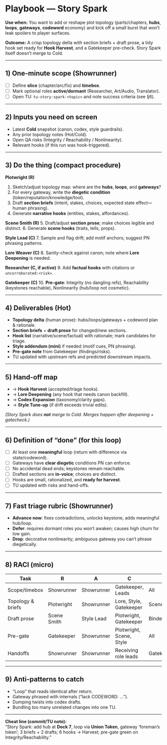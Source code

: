# Playbook — Story Spark

**Use when:** You want to add or reshape plot topology (parts/chapters, **hubs**, **loops**, **gateways**, **codeword** economy) and kick off a small burst that won’t leak spoilers to player surfaces.

**Outcome:** A crisp topology delta with section briefs + draft prose, a tidy hook set ready for **Hook Harvest**, and a Gatekeeper pre-check. Story Spark itself doesn’t merge to Cold.

---

## 1) One-minute scope (Showrunner)

- [ ] Define **slice** (chapter/arc/fix) and **timebox**.
- [ ] Mark optional roles **active/dormant** (Researcher, Art/Audio, Translator).
- [ ] Open TU: `tu-story-spark-<topic>` and note success criteria (see §6).

---

## 2) Inputs you need on screen

- Latest **Cold** snapshot (canon, codex, style guardrails).
- Any prior topology notes (Hot/Cold).
- Open QA risks (Integrity / Reachability / Nonlinearity).
- Relevant hooks (if this run was hook-triggered).

---

## 3) Do the thing (compact procedure)

**Plotwright (R)**

1. Sketch/adjust topology map: where are the **hubs**, **loops**, and **gateways**?
2. For every gateway, write the **diegetic condition** (token/reputation/knowledge/tool).
3. Draft **section briefs** (intent, stakes, choices, expected state effect—human phrasing).
4. Generate **narrative hooks** (entities, stakes, affordances).

**Scene Smith (R)** 5. Draft/adjust **section prose**; make choices legible and distinct. 6. Generate **scene hooks** (traits, tells, props).

**Style Lead (C)** 7. Sample and flag drift; add motif anchors; suggest PN phrasing patterns.

**Lore Weaver (C)** 8. Sanity-check against canon; note where **Lore Deepening** is needed.

**Researcher (C, if active)** 9. Add **factual hooks** with citations or `uncorroborated:<risk>`.

**Gatekeeper (C)** 10. **Pre-gate**: Integrity (no dangling refs), Reachability (keystones reachable), Nonlinearity (hub/loop not cosmetic).

---

## 4) Deliverables (Hot)

- **Topology delta** (human prose): hubs/loops/gateways + codeword plan & rationale.
- **Section briefs** + **draft prose** for changed/new sections.
- **Hook list** (narrative/scene/factual) with rationale; mark candidates for triage.
- **Style addendum (mini)** if needed (motif cues, PN phrasing).
- **Pre-gate note** from Gatekeeper (findings/risks).
- TU updated with upstream refs and predicted downstream impacts.

---

## 5) Hand-off map

- → **Hook Harvest** (accepted/triage hooks).
- → **Lore Deepening** (any hook that needs canon backfill).
- → **Codex Expansion** (taxonomy/clarity gaps).
- → **Style Tune-up** (if drift exceeds trivial edits).

_(Story Spark does **not** merge to Cold. Merges happen after deepening + gatecheck.)_

---

## 6) Definition of “done” (for this loop)

- [ ] At least one **meaningful** loop (return with difference via state/codeword).
- [ ] Gateways have **clear diegetic** conditions PN can enforce.
- [ ] No accidental dead ends; keystones remain reachable.
- [ ] Drafted sections are **in-voice**; choices are distinct.
- [ ] Hooks are small, rationalized, and **ready for harvest**.
- [ ] TU updated with risks and hand-offs.

---

## 7) Fast triage rubric (Showrunner)

- **Advance now**: fixes contradictions, unlocks keystone, adds meaningful hub/loop.
- **Defer**: requires dormant roles you won’t awaken; causes high churn for low gain.
- **Drop**: decorative nonlinearity; ambiguous gateway you can’t phrase diegetically.

---

## 8) RACI (micro)

| Task              | R           | A          | C                        | I          |
| ----------------- | ----------- | ---------- | ------------------------ | ---------- |
| Scope/timebox     | Showrunner  | Showrunner | Gatekeeper, Leads        | All        |
| Topology & briefs | Plotwright  | Showrunner | Lore, Style, Gatekeeper  | Scene      |
| Draft prose       | Scene Smith | Style Lead | Plotwright, Gatekeeper   | Binder     |
| Pre-gate          | Gatekeeper  | Showrunner | Plotwright, Scene, Style | All        |
| Handoffs          | Showrunner  | Showrunner | Receiving role leads     | Gatekeeper |

---

## 9) Anti-patterns to catch

- “Loop” that reads identical after return.
- Gateway phrased with internals (“lack CODEWORD: …”).
- Dumping twists into codex drafts.
- Bundling too many unrelated changes into one TU.

---

**Cheat line (commit/TU note):**  
“Story Spark: add hub at **Dock 7**, loop via **Union Token**, gateway ‘foreman’s token’; 3 briefs + 2 drafts; 6 hooks → Harvest; pre-gate green on Integrity/Reachability.”
